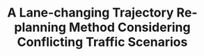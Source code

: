 ---
title: "A Lane-changing Trajectory Re-planning Method Considering Conflicting Traffic Scenarios"
collection: publications
permalink: /publication/2023-EAAI1
#date: 
venue: 'Engineering Applications of Artificial Intelligence'
#paperurl: '/files/pdf/research/MSD1.pdf'
#link: 
citation: "Haifeng Du, Yu Sun, Yongjun Pan*, Zhixiong Li, Patrick Siarry.<br><i>Engineering Applications of Artificial Intelligence</i><br><b>Accepted</b>"
---